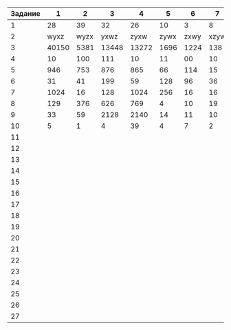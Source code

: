 | Задание | 1 | 2 | 3 | 4 | 5 | 6 | 7 | 8 | 9 | 10 | 11 | 12 | 13 | 14 | 15 | 16 | 17 | 18 | 19 | 20 |
|-|-|-|-|-|-|-|-|-|-|-|-|-|-|-|-|-|-|-|-|-|
| 1 | 28 | 39 | 32 | 26 | 10 | 3 | 8 | 4 | 56 | 26 | 26 | 13 | 12 | 15 | 19 | 77 | 67 | 46 | 44 | 54 |
| 2 | wyxz | wyzx | yxwz | zyxw | zywx | zxwy | xzyw | wzyx | xzyw | xwyz | xwyz | wyxz | wxzy | xywz | zwyx | wzxy | zxyw | zyxw | xyzw | ywxz |
| 3 | 40150 | 5381 | 13448 | 13272 | 1696 | 1224 | 138 | 48 | 7711 | 3694 | 50 | 41 | 15 | 153 | 5368 | 6827 | 1676 | 1361 | 5303 | 3500 |
| 4 | 10 | 100 | 111 | 10 | 11 | 00 | 10 | 000 | 5 | 8 | 9 | 11 | 0101 | 0101 | 0 | 00 | 01 | 01 | 00 | 01 |
| 5 | 946 | 753 | 876 | 865 | 66 | 114 | 15 | 11 | 96 | 102 | 48 | 192 | 149 | 169 | 96 | 106 | 63 | 160 | 130 | 142 |
| 6 | 31 | 41 | 199 | 59 | 128 | 96 | 36 | 46 | 397 | 525 | 252 | 125 | 320 | 360 | 0 | 1 | 5 | 4 | 0 | 1 |
| 7 | 1024 | 16 | 128 | 1024 | 256 | 16 | 16 | 512 | 8 | 8 | 4 | 1024 | 128 | 8 | 25 | 75 | 105 | 63 | 15 | 525 |
| 8 | 129 | 376 | 626 | 769 | 4 | 10 | 19 | 34 | 882 | 1944 | 3125 | 27 | 256 | 192 | 80 | 54 | 240 | 504 | 216 | 810 |
| 9 | 33 | 59 | 2128 | 2140 | 14 | 11 | 10 | 10 | 24 | 22 | 5 | 2 | 1 | 0 | 1449 | 1382 | 11 | 11 | 3 | 11 |
| 10 | 5 | 1 | 4 | 39 | 4 | 7 | 2 | 4 | 3 | 1 | 17 | 11 | 27 | 1 | 5 | 2 | 5 | 5 | 6 | 2 |
| 11 |  |  |  |  |  |  |  |  |  |  |  |  |  |  |  |  |  |  |  |  |
| 12 |  |  |  |  |  |  |  |  |  |  |  |  |  |  |  |  |  |  |  |  |
| 13 |  |  |  |  |  |  |  |  |  |  |  |  |  |  |  |  |  |  |  |  |
| 14 |  |  |  |  |  |  |  |  |  |  |  |  |  |  |  |  |  |  |  |  |
| 15 |  |  |  |  |  |  |  |  |  |  |  |  |  |  |  |  |  |  |  |  |
| 16 |  |  |  |  |  |  |  |  |  |  |  |  |  |  |  |  |  |  |  |  |
| 17 |  |  |  |  |  |  |  |  |  |  |  |  |  |  |  |  |  |  |  |  |
| 18 |  |  |  |  |  |  |  |  |  |  |  |  |  |  |  |  |  |  |  |  |
| 19 |  |  |  |  |  |  |  |  |  |  |  |  |  |  |  |  |  |  |  |  |
| 20 |  |  |  |  |  |  |  |  |  |  |  |  |  |  |  |  |  |  |  |  |
| 21 |  |  |  |  |  |  |  |  |  |  |  |  |  |  |  |  |  |  |  |  |
| 22 |  |  |  |  |  |  |  |  |  |  |  |  |  |  |  |  |  |  |  |  |
| 23 |  |  |  |  |  |  |  |  |  |  |  |  |  |  |  |  |  |  |  |  |
| 24 |  |  |  |  |  |  |  |  |  |  |  |  |  |  |  |  |  |  |  |  |
| 25 |  |  |  |  |  |  |  |  |  |  |  |  |  |  |  |  |  |  |  |  |
| 26 |  |  |  |  |  |  |  |  |  |  |  |  |  |  |  |  |  |  |  |  |
| 27 |  |  |  |  |  |  |  |  |  |  |  |  |  |  |  |  |  |  |  |  |

